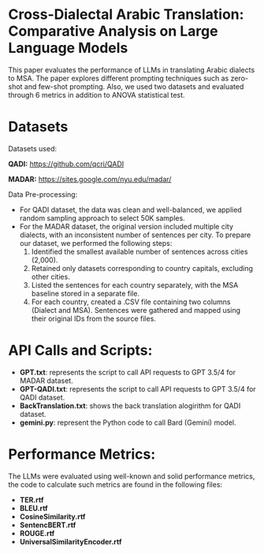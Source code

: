 # Cross-Dialectal Arabic Translation: Comparative Analysis on Large Language Models
This paper evaluates the performance of LLMs in translating Arabic dialects to MSA. The paper explores different prompting techniques such as zero-shot and few-shot prompting. Also, we used two datasets and evaluated through 6 metrics in addition to ANOVA statistical test.

# Datasets
Datasets used:

**QADI:** https://github.com/qcri/QADI

**MADAR:** https://sites.google.com/nyu.edu/madar/

Data Pre-processing:
- For QADI dataset, the data was clean and well-balanced, we applied random sampling approach to select 50K samples.
- For the MADAR dataset, the original version included multiple city dialects, with an inconsistent number of sentences per city. To prepare our dataset, we performed the following steps:
  1. Identified the smallest available number of sentences across cities (2,000).
  2. Retained only datasets corresponding to country capitals, excluding other cities.
  3. Listed the sentences for each country separately, with the MSA baseline stored in a separate file.
  4. For each country, created a .CSV file containing two columns (Dialect and MSA). Sentences were gathered and mapped using their original IDs from the source files.

# API Calls and Scripts:
- **GPT.txt**: represents the script to call API requests to GPT 3.5/4 for MADAR dataset.
- **GPT-QADI.txt**: represents the script to call API requests to GPT 3.5/4 for QADI dataset.
- **BackTranslation.txt**: shows the back translation alogirithm for QADI dataset.
- **gemini.py**: represent the Python code to call Bard (Gemini) model.

# Performance Metrics:
The LLMs were evaluated using well-known and solid performance metrics, the code to calculate such metrics are found in the following files:
- **TER.rtf**
- **BLEU.rtf**
- **CosineSimilarity.rtf**
- **SentencBERT.rtf**
- **ROUGE.rtf**
- **UniversalSimilarityEncoder.rtf**
